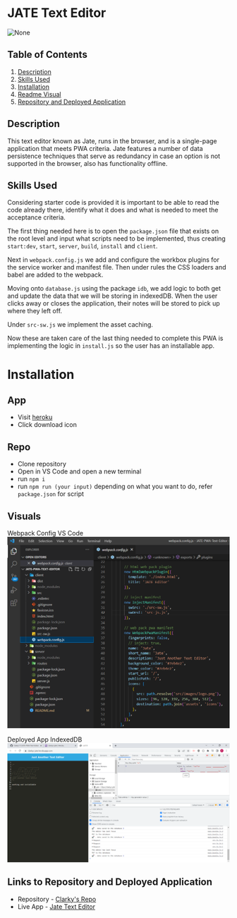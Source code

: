 # JATE Text Editor

![None](https://img.shields.io/badge/license-None-blue)
  
## Table of Contents
1. [Description](#description)
2. [Skills Used](#skills-used)
3. [Installation](#installation)
4. [Readme Visual](#visuals)
5. [Repository and Deployed Application](#links-to-repository-and-deployed-application)
  
## Description

This text editor known as Jate, runs in the browser, and is a single-page application that meets PWA criteria. Jate features a number of data persistence techniques that serve as redundancy in case an option is not supported in the browser, also has functionality offline.

## Skills Used

Considering starter code is provided it is important to be able to read the code already there, identify what it does and what is needed to meet the acceptance criteria.

The first thing needed here is to open the `package.json` file that exists on the root level and input what scripts need to be implemented, thus creating `start:dev`, `start`, `server`, `build`, `install` and `client`.

Next in `webpack.config.js` we add and configure the workbox plugins for the service worker and manifest file. Then under rules the CSS loaders and babel are added to the webpack.

Moving onto `database.js` using the package `idb`, we add logic to both get and update the data that we will be storing in indexedDB. When the user clicks away or closes the application, their notes will be stored to pick up where they left off.

Under `src-sw.js` we implement the asset caching.

Now these are taken care of the last thing needed to complete this PWA is implementing the logic in `install.js` so the user has an installable app.

# Installation

## App

- Visit [heroku](https://clarkys-jate.herokuapp.com/)
- Click download icon

## Repo

- Clone repository
- Open in VS Code and open a new terminal
- run `npm i`
- run `npm run (your input)` depending on what you want to do, refer `package.json` for script


## Visuals

Webpack Config VS Code
![pic](/server/images/1-jate-vscode.png)

Deployed App IndexedDB
![pic](/server/images/2-jate-console.png)

## Links to Repository and Deployed Application

- Repository - [Clarky's Repo](https://github.com/Clarky117/JATE-PWA-Text-Editor)
- Live App - [Jate Text Editor](https://clarkys-jate.herokuapp.com/)
